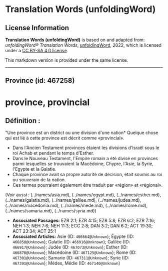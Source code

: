 # Translation Words (unfoldingWord)

## License Information

**Translation Words (unfoldingWord)** is based on and adapted from: _unfoldingWord® Translation Words_, [unfoldingWord](https://unfoldingword.org/utw), 2022, which is licensed under a [CC BY-SA 4.0 license](https://creativecommons.org/licenses/by-sa/4.0/legalcode.en).

This markdown version is provided under the same license.



--------------------------------

## Province (id: 467258)

province, provincial
====================

Définition :
------------

"Une province est un district ou une division d'une nation\* Quelque chose qui est lié à cette province est décrit comme «provincial».

* Dans l'Ancien Testament provinces étaient les divisions d'Israël sous le roi Achab et pendant le temps d'Esther.
* Dans le Nouveau Testament, l'Empire romain a été divisé en provinces parmi lesquelles se trouvaient la Macédoine, Chypre, l'Asie, la Syrie, l'Egypte et la Galatie.
* Chaque province avait sa propre autorité de décision, était soumis au roi ou souverain de la nation.
* Ces termes pourraient également être traduit par «région» et «régional».

(Voir aussi : (../names/asia.md), (../names/egypt.md), (../names/esther.md), (../names/galatia.md), (../names/galilee.md), (../names/judea.md), (../names/macedonia.md), (../names/mede.md), (../names/rome.md), (../names/samaria.md), (../names/syria.md))

* **Associated Passages:** EZR 2:1; EZR 4:15; EZR 5:8; EZR 6:2; EZR 7:16; NEH 1:3; NEH 7:6; NEH 11:3; ECC 2:8; DAN 3:2; DAN 6:2; ACT 19:30; ACT 23:34; ACT 25:1
* **Associated Articles:** Asie (ID: `466664@Unknown`); Égypte (ID: `466850@Unknown`); Galatie (ID: `466916@Unknown`); Galilée (ID: `466917@Unknown`); Judée (ID: `467073@Unknown`); Esther (ID: `466870@Unknown`); Macédoine (ID: `467125@Unknown`); Rome (ID: `467301@Unknown`); Samarie (ID: `467311@Unknown`); Syrie (ID: `467391@Unknown`); Mèdes, Médie (ID: `467140@Unknown`)

